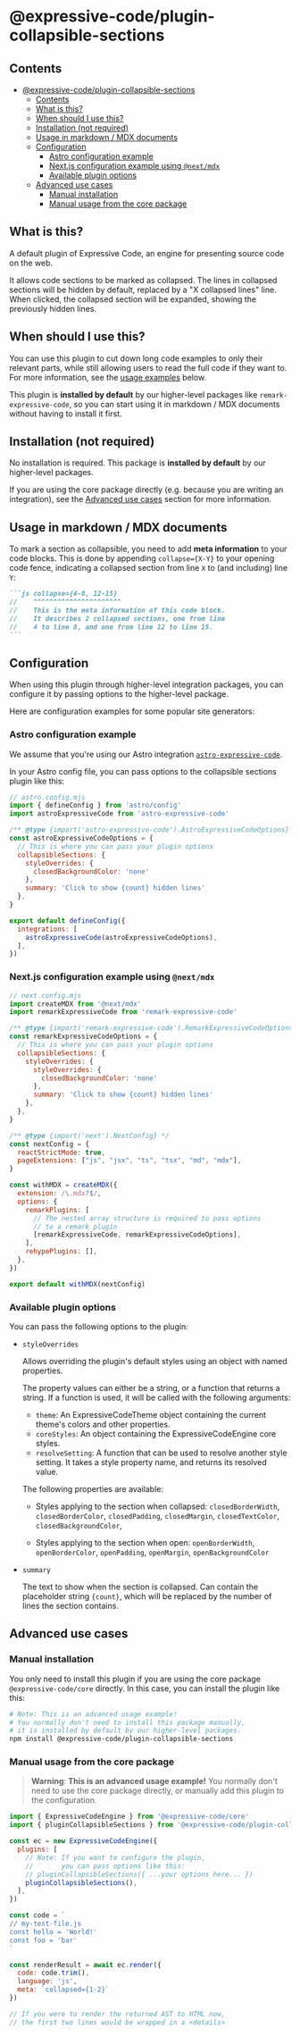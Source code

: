 # @expressive-code/plugin-collapsible-sections

## Contents

- [@expressive-code/plugin-collapsible-sections](#expressive-codeplugin-collapsible-sections)
  - [Contents](#contents)
  - [What is this?](#what-is-this)
  - [When should I use this?](#when-should-i-use-this)
  - [Installation (not required)](#installation-not-required)
  - [Usage in markdown / MDX documents](#usage-in-markdown--mdx-documents)
  - [Configuration](#configuration)
    - [Astro configuration example](#astro-configuration-example)
    - [Next.js configuration example using `@next/mdx`](#nextjs-configuration-example-using-nextmdx)
    - [Available plugin options](#available-plugin-options)
  - [Advanced use cases](#advanced-use-cases)
    - [Manual installation](#manual-installation)
    - [Manual usage from the core package](#manual-usage-from-the-core-package)

## What is this?

A default plugin of Expressive Code, an engine for presenting source code on the web.

It allows code sections to be marked as collapsed. The lines in collapsed sections will be hidden by default, replaced by a "X collapsed lines" line. When clicked, the collapsed section will be expanded, showing the previously hidden lines.

## When should I use this?

You can use this plugin to cut down long code examples to only their relevant parts, while still allowing users to read the full code if they want to. For more information, see the [usage examples](#usage-in-markdown--mdx-documents) below.

This plugin is **installed by default** by our higher-level packages like `remark-expressive-code`, so you can start using it in markdown / MDX documents without having to install it first.

## Installation (not required)

No installation is required. This package is **installed by default** by our higher-level packages.

If you are using the core package directly (e.g. because you are writing an integration), see the [Advanced use cases](#advanced-use-cases) section for more information.

## Usage in markdown / MDX documents

To mark a section as collapsible, you need to add **meta information** to your code blocks. This is done by appending `collapse={X-Y}` to your opening code fence, indicating a collapsed section from line `X` to (and including) line `Y`:

````md
```js collapse={4-8, 12-15}
//    ^^^^^^^^^^^^^^^^^^^^^^
//    This is the meta information of this code block.
//    It describes 2 collapsed sections, one from line
//    4 to line 8, and one from line 12 to line 15.
```
````

## Configuration

When using this plugin through higher-level integration packages, you can configure it by passing options to the higher-level package.

Here are configuration examples for some popular site generators:

### Astro configuration example

We assume that you're using our Astro integration [`astro-expressive-code`](https://www.npmjs.com/package/astro-expressive-code).

In your Astro config file, you can pass options to the collapsible sections plugin like this:

```js
// astro.config.mjs
import { defineConfig } from 'astro/config'
import astroExpressiveCode from 'astro-expressive-code'

/** @type {import('astro-expressive-code').AstroExpressiveCodeOptions} */
const astroExpressiveCodeOptions = {
  // This is where you can pass your plugin options
  collapsibleSections: {
    styleOverrides: {
      closedBackgroundColor: 'none'
    },
    summary: 'Click to show {count} hidden lines'
  },
}

export default defineConfig({
  integrations: [
    astroExpressiveCode(astroExpressiveCodeOptions),
  ],
})
```

### Next.js configuration example using `@next/mdx`

```js
// next.config.mjs
import createMDX from '@next/mdx'
import remarkExpressiveCode from 'remark-expressive-code'

/** @type {import('remark-expressive-code').RemarkExpressiveCodeOptions} */
const remarkExpressiveCodeOptions = {
  // This is where you can pass your plugin options
  collapsibleSections: {
    styleOverrides: {
      styleOverrides: {
        closedBackgroundColor: 'none'
      },
      summary: 'Click to show {count} hidden lines'
    },
  },
}

/** @type {import('next').NextConfig} */
const nextConfig = {
  reactStrictMode: true,
  pageExtensions: ["js", "jsx", "ts", "tsx", "md", "mdx"],
}

const withMDX = createMDX({
  extension: /\.mdx?$/,
  options: {
    remarkPlugins: [
      // The nested array structure is required to pass options
      // to a remark plugin
      [remarkExpressiveCode, remarkExpressiveCodeOptions],
    ],
    rehypePlugins: [],
  },
})

export default withMDX(nextConfig)
```

### Available plugin options

You can pass the following options to the plugin:


- `styleOverrides`

  Allows overriding the plugin's default styles using an object with named properties.

  The property values can either be a string, or a function that returns a string. If a function is used, it will be called with the following arguments:

  - `theme`: An ExpressiveCodeTheme object containing the current theme's colors and other properties.
  - `coreStyles`: An object containing the ExpressiveCodeEngine core styles.
  - `resolveSetting`: A function that can be used to resolve another style setting. It takes a style property name, and returns its resolved value.

  The following properties are available:

  - Styles applying to the section when collapsed:
    `closedBorderWidth`, `closedBorderColor`, `closedPadding`, `closedMargin`, `closedTextColor`, `closedBackgroundColor`,

  - Styles applying to the section when open:
    `openBorderWidth`, `openBorderColor`, `openPadding`, `openMargin`, `openBackgroundColor`

- `summary`
  
  The text to show when the section is collapsed. Can contain the placeholder string `{count}`, which will be replaced by the number of lines the section contains.

## Advanced use cases

### Manual installation

You only need to install this plugin if you are using the core package `@expressive-code/core` directly. In this case, you can install the plugin like this:

```bash
# Note: This is an advanced usage example!
# You normally don't need to install this package manually,
# it is installed by default by our higher-level packages.
npm install @expressive-code/plugin-collapsible-sections
```

### Manual usage from the core package

> **Warning**:
> **This is an advanced usage example!** You normally don't need to use the core package directly, or manually add this plugin to the configuration.

```js
import { ExpressiveCodeEngine } from '@expressive-code/core'
import { pluginCollapsibleSections } from '@expressive-code/plugin-collapsible-sections'

const ec = new ExpressiveCodeEngine({
  plugins: [
    // Note: If you want to configure the plugin,
    //       you can pass options like this:
    // pluginCollapsibleSections({ ...your options here... })
    pluginCollapsibleSections(),
  ],
})

const code = `
// my-test-file.js
const hello = 'World!'
const foo = 'bar'
`

const renderResult = await ec.render({
  code: code.trim(),
  language: 'js',
  meta: `collapsed={1-2}`
})

// If you were to render the returned AST to HTML now,
// the first two lines would be wrapped in a <details>
```
